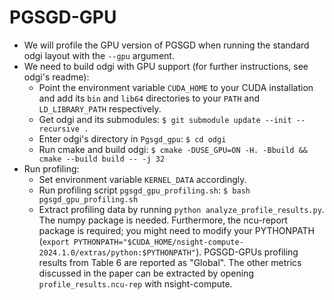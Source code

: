# PGSGD-GPU

* We will profile the GPU version of PGSGD when running the standard odgi layout with the `--gpu` argument.
* We need to build odgi with GPU support (for further instructions, see odgi's readme):
  * Point the environment variable `CUDA_HOME` to your CUDA installation and add its `bin` and `lib64` directories to your `PATH` and `LD_LIBRARY_PATH` respectively.
  * Get odgi and its submodules: `$ git submodule update --init --recursive .`
  * Enter odgi's directory in `Pgsgd_gpu`: `$ cd odgi`
  * Run cmake and build odgi: `$ cmake -DUSE_GPU=ON -H. -Bbuild && cmake --build build -- -j 32`
* Run profiling:
  * Set environment variable `KERNEL_DATA` accordingly.
  * Run profiling script `pgsgd_gpu_profiling.sh`: `$ bash pgsgd_gpu_profiling.sh`
  * Extract profiling data by running `python analyze_profile_results.py`. The
    numpy package is needed. Furthermore, the ncu-report package is required;
    you might need to modify your PYTHONPATH (`export PYTHONPATH="$CUDA_HOME/nsight-compute-2024.1.0/extras/python:$PYTHONPATH"`).
    PGSGD-GPUs profiling results from Table 6 are reported as "Global". The other metrics discussed in the paper can be extracted
    by opening `profile_results.ncu-rep` with nsight-compute.
